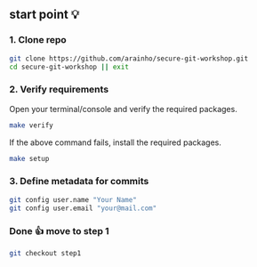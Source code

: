 ## start point 💡

### 1. Clone repo
```bash
git clone https://github.com/arainho/secure-git-workshop.git
cd secure-git-workshop || exit
```

### 2. Verify requirements
Open your terminal/console and verify the required packages.
```bash
make verify
```

If the above command fails, install the required packages.
```bash
make setup
```

### 3. Define metadata for commits
```bash
git config user.name "Your Name"
git config user.email "your@mail.com"
```

### Done 👍 move to step 1
```bash
git checkout step1
```
